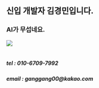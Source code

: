 
<h2>신입 개발자 김경민입니다.</h2>

<h3>AI가 무섭네요.</h3>

 <a href="https://oceanic-ghost-108.notion.site/my-notion-3ca13f3cda604aac98ee339eb0a84ee2?pvs=4" target="_blank"><img src="https://img.shields.io/badge/#000000?style=flat-square&logo=notion&logoColor=white"/></a>
<br><br>
<h5>tel : 010-6709-7992</h5>
<h5>email : ganggang00@kakao.com</h5>



